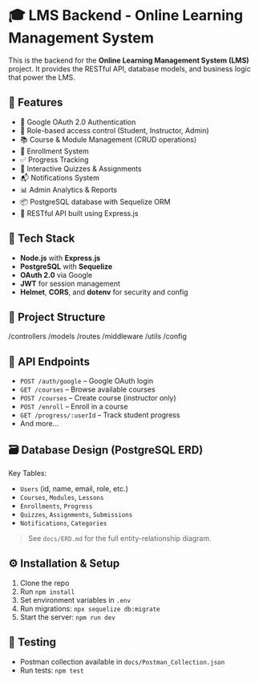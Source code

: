 # 🎓 LMS Backend - Online Learning Management System

This is the backend for the **Online Learning Management System (LMS)** project. It provides the RESTful API, database models, and business logic that power the LMS.

## 🚀 Features

- 🔐 Google OAuth 2.0 Authentication
- 👥 Role-based access control (Student, Instructor, Admin)
- 📚 Course & Module Management (CRUD operations)
- 📌 Enrollment System
- ✅ Progress Tracking
- 📝 Interactive Quizzes & Assignments
- 📬 Notifications System
- 📊 Admin Analytics & Reports
- 📦 PostgreSQL database with Sequelize ORM
- 🔁 RESTful API built using Express.js

## 🧱 Tech Stack

- **Node.js** with **Express.js**
- **PostgreSQL** with **Sequelize**
- **OAuth 2.0** via Google
- **JWT** for session management
- **Helmet**, **CORS**, and **dotenv** for security and config

## 📁 Project Structure

/controllers
/models
/routes
/middleware
/utils
/config

## 🔌 API Endpoints

- `POST /auth/google` – Google OAuth login
- `GET /courses` – Browse available courses
- `POST /courses` – Create course (instructor only)
- `POST /enroll` – Enroll in a course
- `GET /progress/:userId` – Track student progress
- And more...

## 🗃️ Database Design (PostgreSQL ERD)

Key Tables:

- `Users` (id, name, email, role, etc.)
- `Courses`, `Modules`, `Lessons`
- `Enrollments`, `Progress`
- `Quizzes`, `Assignments`, `Submissions`
- `Notifications`, `Categories`

> See `docs/ERD.md` for the full entity-relationship diagram.

## ⚙️ Installation & Setup

1. Clone the repo
2. Run `npm install`
3. Set environment variables in `.env`
4. Run migrations: `npx sequelize db:migrate`
5. Start the server: `npm run dev`

## 🧪 Testing

- Postman collection available in `docs/Postman_Collection.json`
- Run tests: `npm test`

